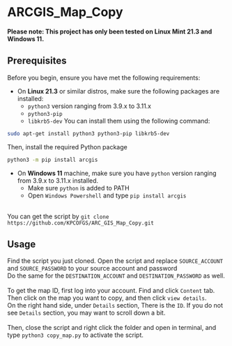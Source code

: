 # ARCGIS_Map_Copy
**Please note: This project has only been tested on Linux Mint 21.3 and Windows 11.**
## Prerequisites
Before you begin, ensure you have met the following requirements:
* On **Linux 21.3** or similar distros, make sure the following packages are installed:
    * `python3` version ranging from 3.9.x to 3.11.x
    * `python3-pip`
    * `libkrb5-dev`
You can install them using the following command:
```bash
sudo apt-get install python3 python3-pip libkrb5-dev
```
Then, install the required Python package
```bash
python3 -m pip install arcgis
```


* On **Windows 11** machine, make sure you have `python` version ranging from 3.9.x to 3.11.x installed.
   * Make sure `python` is added to PATH
   * Open `Windows Powershell` and type `pip install arcgis`


\
You can get the script by ```git clone https://github.com/KPCOFGS/ARC_GIS_Map_Copy.git```
## Usage
Find the script you just cloned. Open the script and replace  ```SOURCE_ACCOUNT``` and ```SOURCE_PASSWORD``` to your source account and password\
Do the same for the ```DESTINATION_ACCOUNT``` and ```DESTINATION_PASSWORD``` as well.
\
\
To get the map ID, first log into your account. Find and click ```Content``` tab. Then click on the map you want to copy, and then click ```view details```.\
On the right hand side, under ```Details``` section, There is the ```ID```. If you do not see ```Details``` section, you may want to scroll down a bit.\
\
Then, close the script and right click the folder and open in terminal, and type `python3 copy_map.py` to activate the script.

